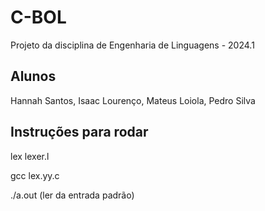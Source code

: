 # C-BOL
Projeto da disciplina de Engenharia de Linguagens - 2024.1

## Alunos
Hannah Santos, Isaac Lourenço, Mateus Loiola, Pedro Silva

## Instruções para rodar

lex lexer.l

gcc lex.yy.c

./a.out (ler da entrada padrão)